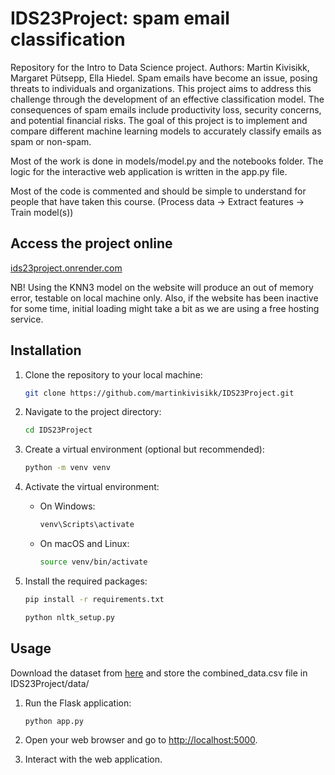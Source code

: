 # IDS23Project: spam email classification
Repository for the Intro to Data Science project. Authors: Martin Kivisikk, Margaret Pütsepp, Ella Hiedel. Spam emails have become an issue, posing threats to individuals and organizations. This project aims to address this challenge through the development of an effective classification model. The consequences of spam emails include productivity loss, security concerns, and potential financial risks. The goal of this project is to implement and compare different machine learning models to accurately classify emails as spam or non-spam.

Most of the work is done in models/model.py and the notebooks folder. The logic for the interactive web application is written in the app.py file.

Most of the code is commented and should be simple to understand for people that have taken this course. (Process data -> Extract features -> Train model(s))


## Access the project online

[ids23project.onrender.com](https://ids23project.onrender.com/)

NB! Using the KNN3 model on the website will produce an out of memory error, testable on local machine only. Also, if the website has been inactive for some time, initial loading might take a bit as we are using a free hosting service.

## Installation

1. Clone the repository to your local machine:

    ```bash
    git clone https://github.com/martinkivisikk/IDS23Project.git
    ```

2. Navigate to the project directory:

    ```bash
    cd IDS23Project
    ```

3. Create a virtual environment (optional but recommended):

    ```bash
    python -m venv venv
    ```

4. Activate the virtual environment:

    - On Windows:

        ```bash
        venv\Scripts\activate
        ```

    - On macOS and Linux:

        ```bash
        source venv/bin/activate
        ```

5. Install the required packages:

    ```bash
    pip install -r requirements.txt
    ```
    ```bash
    python nltk_setup.py
    ```

## Usage

Download the dataset from [here](https://www.kaggle.com/datasets/purusinghvi/email-spam-classification-dataset/data) and store the combined_data.csv file in IDS23Project/data/

1. Run the Flask application:

    ```bash
    python app.py
    ```

2. Open your web browser and go to [http://localhost:5000](http://localhost:5000).

3. Interact with the web application.
